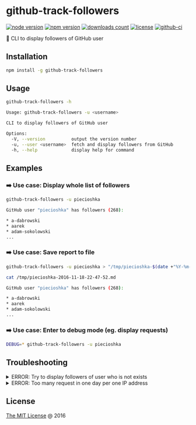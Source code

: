 # github-track-followers

[![node version](https://img.shields.io/node/v/github-track-followers.svg)](https://www.npmjs.com/package/github-track-followers)
[![npm version](https://badge.fury.io/js/github-track-followers.svg)](https://badge.fury.io/js/github-track-followers)
[![downloads count](https://img.shields.io/npm/dt/github-track-followers.svg)](https://www.npmjs.com/package/github-track-followers)
[![license](https://img.shields.io/npm/l/github-track-followers.svg)](https://piecioshka.mit-license.org)
[![github-ci](https://github.com/piecioshka/github-track-followers/actions/workflows/testing.yml/badge.svg)](https://github.com/piecioshka/github-track-followers/actions/workflows/testing.yml)

:hammer: CLI to display followers of GitHub user

## Installation

```bash
npm install -g github-track-followers
```

## Usage

```bash
github-track-followers -h

Usage: github-track-followers -u <username>

CLI to display followers of GitHub user

Options:
  -V, --version          output the version number
  -u, --user <username>  fetch and display followers from GitHub
  -h, --help             display help for command
```

## Examples

### :arrow_right: Use case: Display whole list of followers

```bash
github-track-followers -u piecioshka

GitHub user "piecioshka" has followers (268):

* a-dabrowski
* aarek
* adam-sokolowski
...
```

### :arrow_right: Use case: Save report to file

```bash
github-track-followers -u piecioshka > "/tmp/piecioshka-$(date +"%Y-%m-%d-%H-%M-%S").md"
```

```bash
cat /tmp/piecioshka-2016-11-18-22-47-52.md

GitHub user "piecioshka" has followers (268):

* a-dabrowski
* aarek
* adam-sokolowski
...
```

### :arrow_right: Use case: Enter to debug mode (eg. display requests)

```bash
DEBUG=* github-track-followers -u piecioshka
```

## Troubleshooting

<details>
<summary>ERROR: Try to display followers of user who is not exists</summary>

```bash
github-track-followers -u not-found-username-iu1h23j

Not found
```

_Solution_: maybe you have typo?

</details>

<details>
<summary>ERROR: Too many request in one day per one IP address</summary>

```bash
github-track-followers -u piecioshka

API rate limit exceeded for 999.999.999.999. (But here's the good news: Authenticated requests get a higher rate limit. Check out the documentation for more details.)
```

_Solution_: you should rest though next 24 hours?

</details>

## License

[The MIT License](https://piecioshka.mit-license.org) @ 2016

